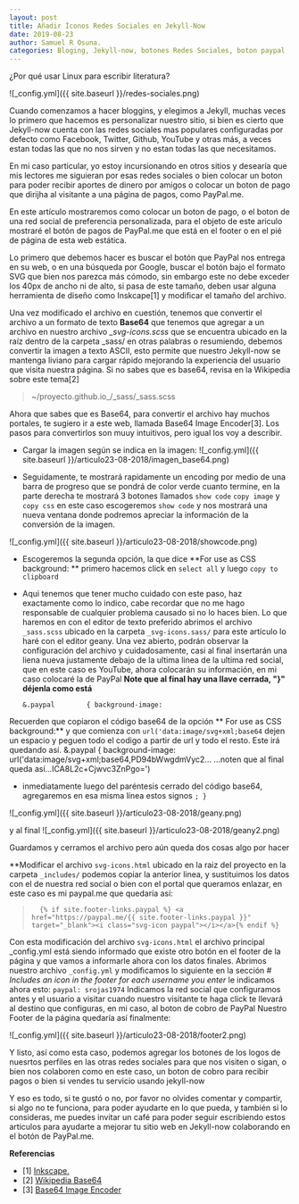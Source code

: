 ```yaml
---
layout: post
title: Añadir Íconos Redes Sociales en Jekyll-Now
date: 2019-08-23
author: Samuel R Osuna.
categories: Bloging, Jekyll-now, botones Redes Sociales, boton paypal
---
```


¿Por qué usar Linux para escribir literatura?

![_config.yml]({{ site.baseurl }}/redes-sociales.png)

Cuando comenzamos a hacer bloggins, y elegimos a Jekyll, muchas veces lo primero que hacemos es personalizar nuestro sitio, si bien es cierto que Jekyll-now cuenta con las redes sociales mas populares configuradas por defecto como Facebook, Twitter, Github, YouTube y otras más, a veces estan todas las que no nos sirven y no estan todas las que necesitamos.

En mi caso particular, yo estoy incursionando en otros sitios y desearía que mis lectores me siguieran por esas redes sociales o bien colocar un boton para poder recibir aportes de dinero por amigos o colocar un boton de pago que dirijha al visitante a una página de pagos, como PayPal.me.

En este artículo mostraremos como colocar un boton de pago, o el boton de una red social de preferencia personalizada, para el objeto de este ariculo mostraré el botón de pagos de PayPal.me que está en el footer o en el pié de página de esta web estática.

Lo primero que debemos hacer es buscar el botón que PayPal nos entrega en su web, o en una búsqueda por Google, buscar el botón bajo el formato SVG que bien nos parezca más cómodo, sin embargo este no debe exceder los 40px de ancho ni de alto, si pasa de este tamaño, deben usar alguna herramienta de diseño como Inskcape[1] y modificar el tamaño del archivo.

Una vez modificado el archivo en cuestión, tenemos que convertir el archivo a un formato de texto **Base64** que tenemos que agregar a un archivo en nuestro archivo *_svg-icons.scss* que se encuentra ubicado en la raíz dentro de la carpeta _sass/ en otras palabras o resumiendo, debemos convertir la imagen a texto ASCII, esto permite que nuestro Jekyll-now se mantenga liviano para cargar rápido mejorando la experiencia del usuario que visita nuestra página. Si no sabes que es base64, revisa en la Wikipedia sobre este tema[2]
 >~/proyecto.github.io_/_sass/_sass.scss 

Ahora que sabes que es Base64, para convertir el archivo hay muchos portales, te sugiero ir a este web, llamada Base64 Image Encoder[3]. Los pasos para convertirlos son muuy intuitivos, pero igual los voy a describir.
* Cargar la imagen según se indica en la imagen:
 ![_config.yml]({{ site.baseurl }}/articulo23-08-2018/imagen_base64.png)

- Seguidamente, te mostrará rapidamente un encoding por medio de una barra de progreso que se pondrá de color verde cuanto termine, en la parte derecha te mostrará 3 botones llamados `show code` `copy image` y `copy css` en este caso escogeremos `show code` y nos mostrará una nueva ventana donde podremos apreciar la información de la conversión de la imagen.

 ![_config.yml]({{ site.baseurl }}/articulo23-08-2018/showcode.png)

- Escogeremos la segunda opción, la que dice **For use as CSS background: ** primero hacemos click en `select all` y luego `copy to clipboard`

* Aqui tenemos que tener mucho cuidado con este paso, haz exactamente como lo indico, cabe recordar que no me hago responsable de cualquier problema causado si no lo haces bien. Lo que haremos en con el editor de texto preferido abrimos el archivo  `_sass.scss` ubicado en la carpeta `_svg-icons.sass/` para este artículo lo haré con el editor geany. Una vez abierto, podrán observar la configuración del archivo y cuidadosamente, casi al final insertarán una liena nueva justamente debajo de la ultima linea de la ultima red social, que en este caso es YouTube, ahora colocarán su información, en mi caso colocaré la de PayPal **Note que al final hay una llave cerrada, "}" déjenla como está** 

	  &.paypal        { background-image: 
Recuerden que copiaron el código base64 de la opción ** For use as CSS background:** y que comienza con `url('data:image/svg+xml;base64` dejen un espacio y peguen todo el codigo a partir de url y todo el resto. Este irá quedando así.
&.paypal        { background-image: url('data:image/svg+xml;base64,PD94bWwgdmVyc2...  ...noten que al final queda así...ICA8L2c+Cjwvc3ZnPgo=')
* inmediatamente luego del paréntesis cerrado del código base64, agregaremos en esa misma línea estos signos `; }`

 ![_config.yml]({{ site.baseurl }}/articulo23-08-2018/geany.png)
 
 y al final 
 ![_config.yml]({{ site.baseurl }}/articulo23-08-2018/geany2.png)

 Guardamos y cerramos el archivo pero aún queda dos cosas algo por hacer

 **Modificar el archivo `svg-icons.html` ubicado en la raiz del proyecto en la carpeta `_includes/`
 podemos copiar la anterior linea, y sustituimos los datos con el de nuestra red social o bien con el portal que queramos enlazar, en este caso es mi paypal.me
 que quedaría así:
>`  {% if site.footer-links.paypal %} <a href="https://paypal.me/{{ site.footer-links.paypal }}" target="_blank"><i class="svg-icon paypal"></i></a>{% endif %}`

Con esta modificación del archivo `svg-icons.html` el archivo principal _config.yml está siendo informado que existe otro botón en el footer de la página y que vamos a informarle ahora con los datos finales.
Abrimos nuestro archivo `_config.yml` y modificamos lo siguiente en la sección *# Includes an icon in the footer for each username you enter*
le indicamos ahora esto:
`paypal: srojas1974` 
Indicamos la red social que configuramos antes y el usuario a visitar cuando nuestro visitante te haga click te llevará al destino que configuras, en mi caso, al boton de cobro de PayPal
Nuestro Footer de la página quedaría así finalmente:

 ![_config.yml]({{ site.baseurl }}/articulo23-08-2018/footer2.png)

Y listo, así como esta caso, podemos agregar los botones de los logos de nuesrtos perfiles en las otras redes sociales para que nos visiten o sigan, o bien nos colaboren como en este caso, un boton de cobro para recibir pagos o bien si vendes tu servicio usando jekyll-now

 Y eso es todo, si te gustó o no, por favor no olvides comentar y compartir, si algo no te funciona, para poder ayudarte en lo que pueda, y también si lo consideras, me puedes invitar un café para poder seguir escribiendo estos articulos para ayudarte a mejorar tu sitio web en Jekyll-now colaborando en el  botón de PayPal.me.




**Referencias**
* [1] [Inkscape.](https://inkscape.org/)
* [2] [Wikipedia Base64](https://es.wikipedia.org/wiki/Base64)
* [3] [Base64 Image Encoder](https://www.base64-image.de/)